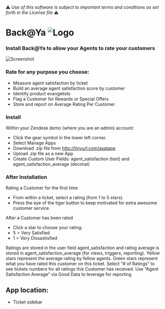 :warning: *Use of this software is subject to important terms and conditions as set forth in the License file* :warning:

# Back@Ya ![Logo](https://dl.dropboxusercontent.com/u/2670385/Web/asat-logo.png)

### Install Back@Ya to allow your Agents to rate your customers

![Screenshot](https://dl.dropboxusercontent.com/u/2670385/Web/asat.png)


### Rate for any purpose you choose:
 - Measure agent satisfaction by ticket
 - Build an average agent satisfaction score by customer
 - Identify product evangelists 
 - Flag a Customer for Rewards or Special Offers
 - Store and report on Average Rating Per Customer

### Install

Within your Zendesk demo (where you are an admin) account:

 - Click the gear symbol in the lower left corner.
 - Select Manage Apps
 - Download .zip file from http://tinyurl.com/asatapp
 - Upload .zip file as a new App
 - Create Custom User Fields: agent_satisfaction (text) and agent_satisfaction_average (decimal)

### After Installation

Rating a Customer for the first time

 - From within a ticket, select a rating (from 1 to 5 stars).
 - Press the eye of the tiger button to keep motivated for extra awesome customer service.

After a Customer has been rated

 - Click a star to choose your rating:
 - 5 = Very Satisfied
 - 1 = Very Dissastisfied

Ratings are stored in the user field agent_satisfaction and rating average is stored in agent_satisfaction_average (for views, triggers, reporting).
Yellow stars represent the average rating by fellow agents. Green stars represent what you have rated this customer on this ticket.
Select “# of Ratings” to see tickets numbers for all ratings this Customer has received.
Use “Agent Satisfaction Average” via Good Data to leverage for reporting

## App location:

* Ticket sidebar
